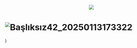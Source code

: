 ‌‌ ‌‌ ‌‌ ‌‌ ‌ ‌ ‌‌ ‌‌ ‌ ‌‌ ‌‌ ‌ ‌ ‌ ‌ ‌‌ ‌‌ ‌‌‌ ‌‌ ‌‌ ‌‌ ‌ ‌ ‌‌ ‌‌ ‌ ‌ ‌ ‌ ‌‌ ‌‌ ‌ ‌ ‌ ‌‌ ‌‌ ‌ ‌ ‌ ‌ ‌‌ ‌‌ ‌‌ ‌ ‌ ‌ ‌‌ ‌‌ ‌ ‌ ‌ ‌‌ ‌ ‌ ‌‌ ‌‌ ‌ ‌ ‌ ‌ ‌‌ ‌‌ ‌ ‌ ‌ ‌ ‌‌ ‌‌ ‌‌ ‌ ‌ ‌ ‌‌ ‌‌ ‌ ‌ ‌  ‌ ‌ ‌![](https://komarev.com/ghpvc/?username=miiyase&color=03045e&plastic)
# ![Başlıksız42_20250113173322](https://github.com/user-attachments/assets/33e907ab-4ade-4988-993d-d5247194646d)
)
